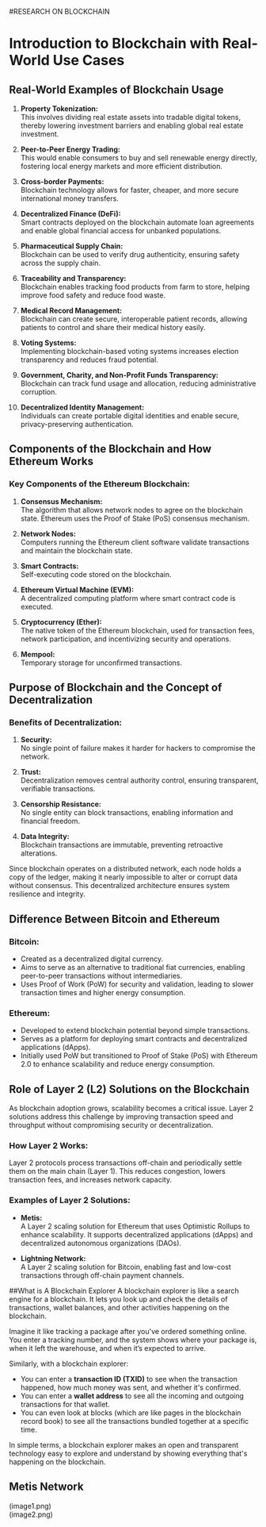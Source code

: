 #RESEARCH ON BLOCKCHAIN



# Introduction to Blockchain with Real-World Use Cases

## Real-World Examples of Blockchain Usage

1. **Property Tokenization:**  
   This involves dividing real estate assets into tradable digital tokens, thereby lowering investment barriers and enabling global real estate investment.

2. **Peer-to-Peer Energy Trading:**  
   This would enable consumers to buy and sell renewable energy directly, fostering local energy markets and more efficient distribution.

3. **Cross-border Payments:**  
   Blockchain technology allows for faster, cheaper, and more secure international money transfers.

4. **Decentralized Finance (DeFi):**  
   Smart contracts deployed on the blockchain automate loan agreements and enable global financial access for unbanked populations.

5. **Pharmaceutical Supply Chain:**  
   Blockchain can be used to verify drug authenticity, ensuring safety across the supply chain.

6. **Traceability and Transparency:**  
   Blockchain enables tracking food products from farm to store, helping improve food safety and reduce food waste.

7. **Medical Record Management:**  
   Blockchain can create secure, interoperable patient records, allowing patients to control and share their medical history easily.

8. **Voting Systems:**  
   Implementing blockchain-based voting systems increases election transparency and reduces fraud potential.

9. **Government, Charity, and Non-Profit Funds Transparency:**  
   Blockchain can track fund usage and allocation, reducing administrative corruption.

10. **Decentralized Identity Management:**  
   Individuals can create portable digital identities and enable secure, privacy-preserving authentication.




## Components of the Blockchain and How Ethereum Works

### Key Components of the Ethereum Blockchain:

1. **Consensus Mechanism:**  
   The algorithm that allows network nodes to agree on the blockchain state. Ethereum uses the Proof of Stake (PoS) consensus mechanism.

2. **Network Nodes:**  
   Computers running the Ethereum client software validate transactions and maintain the blockchain state.

3. **Smart Contracts:**  
   Self-executing code stored on the blockchain.

4. **Ethereum Virtual Machine (EVM):**  
   A decentralized computing platform where smart contract code is executed.

5. **Cryptocurrency (Ether):**  
   The native token of the Ethereum blockchain, used for transaction fees, network participation, and incentivizing security and operations.

6. **Mempool:**  
   Temporary storage for unconfirmed transactions.



## Purpose of Blockchain and the Concept of Decentralization

### Benefits of Decentralization:

1. **Security:**  
   No single point of failure makes it harder for hackers to compromise the network.

2. **Trust:**  
   Decentralization removes central authority control, ensuring transparent, verifiable transactions.

3. **Censorship Resistance:**  
   No single entity can block transactions, enabling information and financial freedom.

4. **Data Integrity:**  
   Blockchain transactions are immutable, preventing retroactive alterations.

Since blockchain operates on a distributed network, each node holds a copy of the ledger, making it nearly impossible to alter or corrupt data without consensus. This decentralized architecture ensures system resilience and integrity.




## Difference Between Bitcoin and Ethereum

### Bitcoin:
- Created as a decentralized digital currency.
- Aims to serve as an alternative to traditional fiat currencies, enabling peer-to-peer transactions without intermediaries.
- Uses Proof of Work (PoW) for security and validation, leading to slower transaction times and higher energy consumption.

### Ethereum:
- Developed to extend blockchain potential beyond simple transactions.
- Serves as a platform for deploying smart contracts and decentralized applications (dApps).
- Initially used PoW but transitioned to Proof of Stake (PoS) with Ethereum 2.0 to enhance scalability and reduce energy consumption.



## Role of Layer 2 (L2) Solutions on the Blockchain

As blockchain adoption grows, scalability becomes a critical issue. Layer 2 solutions address this challenge by improving transaction speed and throughput without compromising security or decentralization.

### How Layer 2 Works:
Layer 2 protocols process transactions off-chain and periodically settle them on the main chain (Layer 1). This reduces congestion, lowers transaction fees, and increases network capacity.

### Examples of Layer 2 Solutions:

- **Metis:**  
   A Layer 2 scaling solution for Ethereum that uses Optimistic Rollups to enhance scalability. It supports decentralized applications (dApps) and decentralized autonomous organizations (DAOs).

- **Lightning Network:**  
   A Layer 2 scaling solution for Bitcoin, enabling fast and low-cost transactions through off-chain payment channels.


##What is A Blockchain Explorer
A blockchain explorer is like a search engine for a blockchain. It lets you look up and check the details of transactions, wallet balances, and other activities happening on the blockchain.

Imagine it like tracking a package after you've ordered something online. You enter a tracking number, and the system shows where your package is, when it left the warehouse, and when it’s expected to arrive.  

Similarly, with a blockchain explorer:  

- You can enter a **transaction ID (TXID)** to see when the transaction happened, how much money was sent, and whether it's confirmed.  
- You can enter a **wallet address** to see all the incoming and outgoing transactions for that wallet.  
- You can even look at blocks (which are like pages in the blockchain record book) to see all the transactions bundled together at a specific time.  

In simple terms, a blockchain explorer makes an open and transparent technology easy to explore and understand by showing everything that's happening on the blockchain.


## Metis Network

(image1.png)  
(image2.png)
